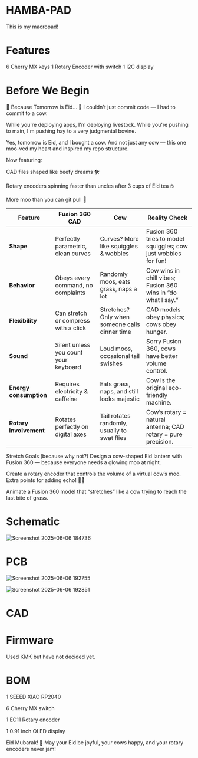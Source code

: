 # HAMBA-PAD
This is my macropad!
# Features
 6 Cherry MX keys 1 Rotary Encoder with switch 1 I2C display

# Before We Begin

🐄 Because Tomorrow is Eid... 🎉
I couldn't just commit code — I had to commit to a cow.

While you're deploying apps, I'm deploying livestock.
While you're pushing to main, I'm pushing hay to a very judgmental bovine.

Yes, tomorrow is Eid, and I bought a cow.
And not just any cow — this one moo-ved my heart and inspired my repo structure.

Now featuring:

CAD files shaped like beefy dreams 🛠️

Rotary encoders spinning faster than uncles after 3 cups of Eid tea ☕

More moo than you can git pull 🐄

| Feature                | Fusion 360 CAD                        | Cow                                            | Reality Check                                                  |
| ---------------------- | ------------------------------------- | ---------------------------------------------- | -------------------------------------------------------------- |
| **Shape**              | Perfectly parametric, clean curves    | Curves? More like squiggles & wobbles          | Fusion 360 tries to model squiggles; cow just wobbles for fun! |
| **Behavior**           | Obeys every command, no complaints    | Randomly moos, eats grass, naps a lot          | Cow wins in chill vibes; Fusion 360 wins in “do what I say.”   |
| **Flexibility**        | Can stretch or compress with a click  | Stretches? Only when someone calls dinner time | CAD models obey physics; cows obey hunger.                     |
| **Sound**              | Silent unless you count your keyboard | Loud moos, occasional tail swishes             | Sorry Fusion 360, cows have better volume control.             |
| **Energy consumption** | Requires electricity & caffeine       | Eats grass, naps, and still looks majestic     | Cow is the original eco-friendly machine.                      |
| **Rotary involvement** | Rotates perfectly on digital axes     | Tail rotates randomly, usually to swat flies   | Cow’s rotary = natural antenna; CAD rotary = pure precision.   |

Stretch Goals (because why not?)
Design a cow-shaped Eid lantern with Fusion 360 — because everyone needs a glowing moo at night.

Create a rotary encoder that controls the volume of a virtual cow’s moo. Extra points for adding echo! 🐄🎶

Animate a Fusion 360 model that “stretches” like a cow trying to reach the last bite of grass.

# Schematic

![Screenshot 2025-06-06 184736](https://github.com/user-attachments/assets/e49e8ef3-ae7d-47f0-9dd1-d73309c9e7b9)


# PCB

![Screenshot 2025-06-06 192755](https://github.com/user-attachments/assets/45a217e6-0bee-4643-a977-a90c6a56a93c)

![Screenshot 2025-06-06 192851](https://github.com/user-attachments/assets/9de5bcf1-1181-452d-bbc1-d43c73a09f3e)

# CAD

# Firmware
Used KMK but have not decided yet.

# BOM
1 SEEED XIAO RP2040

6 Cherry MX switch

1 EC11 Rotary encoder

1 0.91 inch OLED display

Eid Mubarak! 🎉
May your Eid be joyful, your cows happy, and your rotary encoders never jam!


